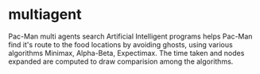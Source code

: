 # multiagent
Pac-Man multi agents search
Artificial Intelligent programs helps Pac-Man find it's route to the food locations by avoiding ghosts, using various algorithms Minimax, Alpha-Beta, Expectimax. The time taken and nodes expanded are computed to draw comparision among the algorithms.

